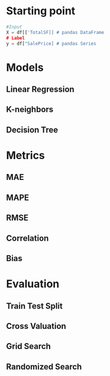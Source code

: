 # Starting point
```python
#Input
X = df[['TotalSF]] # pandas DataFrame
# Label
y = df["SalePrice] # pandas Series
```
# Models
## Linear Regression
## K-neighbors
## Decision Tree

# Metrics
## MAE
## MAPE
## RMSE
## Correlation
## Bias

# Evaluation
## Train Test Split
## Cross Valuation
## Grid Search
## Randomized Search
